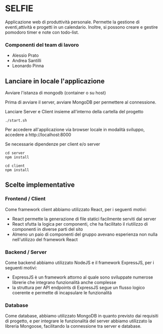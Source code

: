 # SELFIE

Applicazione web di produttività personale.
Permette la gestione di eventi,attività e progetti in un calendario.
Inoltre, si possono creare e gestire pomodoro timer e note con todo-list.

### Componenti del team di lavoro

-   Alessio Prato
-   Andrea Santilli
-   Leonardo Pinna

## Lanciare in locale l'applicazione

 Avviare l'istanza di mongodb (container o su host)

Prima di avviare il server, avviare MongoDB per permettere al connessione.

Lanciare Server e Client insieme all'interno della cartella del progetto
```(bash)
./start.sh
```

Per accedere all'applicazione via browser locale in modalità sviluppo, accedere a http://localhost:8000

Se necessarie dipendenze per client e/o server
```(bash)
cd server
npm install
```
```(bash)
cd client
npm install
```



## Scelte implementative

### Frontend / Client

Come framework client abbiamo utilizzato React, per i seguenti motivi:

-   React permette la generazione di file statici facilmente serviti dal server
-   React sfutta la logica per componenti, che ha facilitato il riutilizzo di componenti in diverse
    parti del sito
-   Almeno un paio di componenti del gruppo avevano esperienza non nulla nell'utilizzo del framework
    React

### Backend / Server

Come backend abbiamo utilizzato NodeJS e il framework ExpressJS, per i seguenti motivi:

-   ExpressJS è un framework attorno al quale sono sviluppate numerose librerie che integrano
    funzionalità anche complesse
-   la struttura per API endpoints di ExpressJS segue un flusso logico coerente e permette di
    incapsulare le funzionalità

### Database

Come database, abbiamo utilizzato MongoDB in quanto previsto dai requisiti di progetto, e per
integrare le funzionalità del server abbiamo utilizzato la libreria Mongoose, facilitando la
connessione tra server e database.

